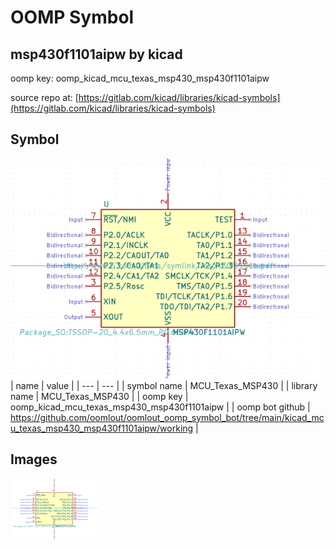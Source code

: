# OOMP Symbol  
## msp430f1101aipw  by kicad  
  
oomp key: oomp_kicad_mcu_texas_msp430_msp430f1101aipw  
  
source repo at: [https://gitlab.com/kicad/libraries/kicad-symbols](https://gitlab.com/kicad/libraries/kicad-symbols)  
## Symbol  
  
[![working.png](working_600.png)](working.png)  
| name | value | 
| --- | --- | 
| symbol name | MCU_Texas_MSP430 | 
| library name | MCU_Texas_MSP430 | 
| oomp key | oomp_kicad_mcu_texas_msp430_msp430f1101aipw | 
| oomp bot github | https://github.com/oomlout/oomlout_oomp_symbol_bot/tree/main/kicad_mcu_texas_msp430_msp430f1101aipw/working | 
## Images  
  
[![working.png](working_140.png)](working.png)  
